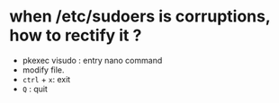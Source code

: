 # when /etc/sudoers is corruptions, how to rectify it ?
- pkexec visudo : entry nano command
- modify file.
- `ctrl` + `x`: exit 
- `Q` : quit
